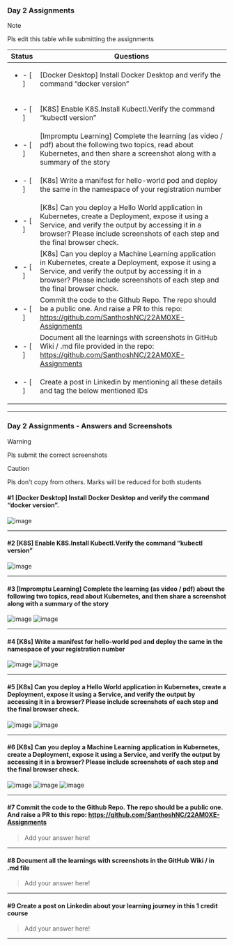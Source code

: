 ### Day 2 Assignments

> [!NOTE]
> Pls edit this table while submitting the assignments

| Status         | Questions     | 
|----------------|---------------|
| <ul><li>- [ ] </li></ul> | [Docker Desktop] Install Docker Desktop and verify the command “docker version” |
| <ul><li>- [ ] </li></ul> | [K8S] Enable K8S.Install Kubectl.Verify the command “kubectl version” |
| <ul><li>- [ ] </li></ul> | [Impromptu Learning] Complete the learning (as video / pdf) about the following two topics, read about Kubernetes, and then share a screenshot along with a summary of the story |
| <ul><li>- [ ] </li></ul> | [K8s] Write a manifest for hello-world pod and deploy the same in the namespace of your registration number |
| <ul><li>- [ ] </li></ul> | [K8s] Can you deploy a Hello World application in Kubernetes, create a Deployment, expose it using a Service, and verify the output by accessing it in a browser? Please include screenshots of each step and the final browser check. |
| <ul><li>- [ ] </li></ul> | [K8s] Can you deploy a Machine Learning application in Kubernetes, create a Deployment, expose it using a Service, and verify the output by accessing it in a browser? Please include screenshots of each step and the final browser check.  |
| <ul><li>- [ ] </li></ul> | Commit the code to the Github Repo. The repo should be a public one. And raise a PR to this repo: https://github.com/SanthoshNC/22AM0XE-Assignments |
| <ul><li>- [ ] </li></ul> | Document all the learnings with screenshots in GitHub Wiki / .md file provided in the repo: https://github.com/SanthoshNC/22AM0XE-Assignments |
| <ul><li>- [ ] </li></ul> | Create a post in Linkedin by mentioning all these details and tag the below mentioned IDs |

***

### Day 2 Assignments - Answers and Screenshots

> [!WARNING]
> Pls submit the correct screenshots

> [!CAUTION]
> Pls don't copy from others. Marks will be reduced for both students

#### #1 [Docker Desktop] Install Docker Desktop and verify the command “docker version”.
![image](https://github.com/user-attachments/assets/1bc1470d-ccfd-4698-8c2c-c40b9f6fde6c)



***

#### #2 [K8S] Enable K8S.Install Kubectl.Verify the command “kubectl version”
![image](https://github.com/user-attachments/assets/2526def9-879e-4e3b-bf26-c42949b4b9e6)

***

#### #3 [Impromptu Learning] Complete the learning (as video / pdf) about the following two topics, read about Kubernetes, and then share a screenshot along with a summary of the story
![image](https://github.com/user-attachments/assets/2d0b4709-1423-4ef2-94ef-82fe8b6dedaf)
![image](https://github.com/user-attachments/assets/a0116833-3a2e-420d-b29f-bf833b9c1115)


***

#### #4 [K8s] Write a manifest for hello-world pod and deploy the same in the namespace of your registration number
![image](https://github.com/user-attachments/assets/07848121-8330-422f-a546-a433238f3b3d)
![image](https://github.com/user-attachments/assets/42afc484-48e5-44e7-a0bf-348a51fd04c7)

***

#### #5 [K8s] Can you deploy a Hello World application in Kubernetes, create a Deployment, expose it using a Service, and verify the output by accessing it in a browser? Please include screenshots of each step and the final browser check.
![image](https://github.com/user-attachments/assets/3f340575-d500-4ef7-88ef-99dc42c718aa)
![image](https://github.com/user-attachments/assets/1e59a774-ecd0-4145-a3db-d71b845b59d7)



***

#### #6 [K8s] Can you deploy a Machine Learning application in Kubernetes, create a Deployment, expose it using a Service, and verify the output by accessing it in a browser? Please include screenshots of each step and the final browser check.
![image](https://github.com/user-attachments/assets/66f081ad-120f-40eb-a5e3-d3c251a1b48c)
![image](https://github.com/user-attachments/assets/05c298f0-9fff-4596-b43b-76ae265629ac)
![image](https://github.com/user-attachments/assets/c75a7eb6-d635-4b48-8773-f93173e92fef)



***

#### #7 Commit the code to the Github Repo. The repo should be a public one. And raise a PR to this repo: https://github.com/SanthoshNC/22AM0XE-Assignments
> Add your answer here!

***

#### #8 Document all the learnings with screenshots in the GitHub Wiki / in .md file
> Add your answer here!

***

#### #9 Create a post on Linkedin about your learning journey in this 1 credit course
> Add your answer here!

***
